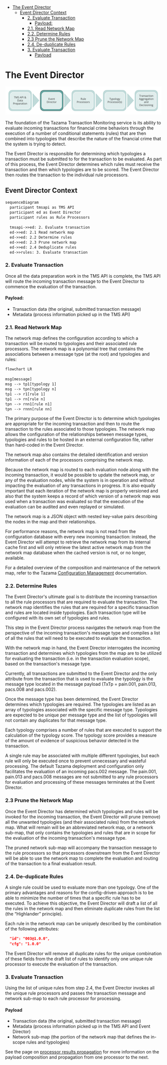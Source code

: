 <!-- SPDX-License-Identifier: Apache-2.0 -->

- [The Event Director](#the-event-director)
  - [Event Director Context](#event-director-context)
    - [2. Evaluate Transaction](#2-evaluate-transaction)
      - [Payload:](#payload)
    - [2.1. Read Network Map](#21-read-network-map)
    - [2.2. Determine Rules](#22-determine-rules)
    - [2.3 Prune the Network Map](#23-prune-the-network-map)
    - [2.4. De-duplicate Rules](#24-de-duplicate-rules)
    - [3. Evaluate Transaction](#3-evaluate-transaction)
      - [Payload](#payload-1)


# The Event Director

![tazama-context-event-director](../images/tazama-context-event-director.png)

The foundation of the Tazama Transaction Monitoring service is its ability to evaluate incoming transactions for financial crime behaviors through the execution of a number of conditional statements (rules) that are then combined into typologies that describe the nature of the financial crime that the system is trying to detect. 


The Event Director is responsible for determining which typologies a transaction must be submitted to for the transaction to be evaluated. As part of this process, the Event Director determines which rules must receive the transaction and then which typologies are to be scored. The Event Director then routes the transaction to the individual rule processors.

## Event Director Context

```mermaid
sequenceDiagram
  participant tmsapi as TMS API
  participant ed as Event Director
  participant rules as Rule Processors

  tmsapi->>ed: 2. Evaluate transaction
  ed->>ed: 2.1 Read network map
  ed->>ed: 2.2 Determine rules
  ed->>ed: 2.3 Prune network map
  ed->>ed: 2.4 Deduplicate rules
  ed->>rules: 3. Evaluate transaction
```

### 2. Evaluate Transaction

Once all the data preparation work in the TMS API is complete, the TMS API will route the incoming transaction message to the Event Director to commence the evaluation of the transaction.

#### Payload:
 - Transaction data (the original, submitted transaction message)
 - Metadata (process information picked up in the TMS API)

### 2.1. Read Network Map

The network map defines the configuration according to which a transaction will be routed to typologies and their associated rule processors. The network map is a polynomial tree that contains the associations between a message type (at the root) and typologies and rules:

```mermaid
flowchart LR

msg[message]
msg --> tp1[typology 1]
msg --> tpn[typology n]
tp1 --> r1[rule 1]
tp1 --> rn[rule n]
tpn --> rnn1[rule n1]
tpn --> rnnn[rule nn]
```

The primary purpose of the Event Director is to determine which typologies are appropriate for the incoming transaction and then to route the transaction to the rules associated to those typologies. The network map allows the configuration of the relationships between message types, typologies and rules to be hosted in an external configuration file, rather than hard-coded in the Event Director.

The network map also contains the detailed identification and version information of each of the processors comprising the network map.

Because the network map is routed to each evaluation node along with the incoming transaction, it would be possible to update the network map, or any of the evaluation nodes, while the system is in operation and without impacting the evaluation of any transactions in progress. It is also equally important that each iteration of the network map is properly versioned and also that the system keeps a record of which version of a network map was used when a transaction was evaluated so that the execution of the evaluation can be audited and even replayed or simulated.

The network map is a JSON object with nested key-value pairs describing the nodes in the map and their relationships.

For performance reasons, the network map is not read from the configuration database with every new incoming transaction: instead, the Event Director will attempt to retrieve the network map from its internal cache first and will only retrieve the latest active network map from the network map database when the cached version is not, or no longer, available.

For a detailed overview of the composition and maintenance of the network map, refer to the Tazama [Configuration Management](configuration-management.md) documentation.

### 2.2. Determine Rules

The Event Director's ultimate goal is to distribute the incoming transaction to all the rule processors that are required to evaluate the transaction. The network map identifies the rules that are required for a specific transaction and rules are located inside typologies. Each transaction type will be configured with its own set of typologies and rules.

This step in the Event Director process navigates the network map from the perspective of the incoming transaction's message type and compiles a list of all the rules that will need to be executed to evaluate the transaction.

With the network map in hand, the Event Director interrogates the incoming transaction and determines which typologies from the map are to be utilized for evaluating the transaction (i.e. in the transaction evaluation scope), based on the transaction's message type.

Currently, all transactions are submitted to the Event Director and the only attribute from the transaction that is used to evaluate the typology is the message type located in the message payload (TxTp = pain.001, pain.013, pacs.008 and pacs.002).

Once the message type has been determined, the Event Director determines which typologies are required. The typologies are listed as an array of typologies associated with the specific message type. Typologies are expected to be unique per message type and the list of typologies will not contain any duplicates for that message type.

Each typology comprises a number of rules that are executed to support the calculation of the typology score. The typology score provides a measure of the amount of evidence of suspicious behavior detected in the transaction.

A single rule may be associated with multiple different typologies, but each rule will only be executed once to prevent unnecessary and wasteful processing.
The default Tazama deployment and configuration only facilitates the evaluation of an incoming pacs.002 message. The pain.001, pain.013 and pacs.008 messages are not submitted to any rule processors for evaluation and processing of these messages terminates at the Event Director.

### 2.3 Prune the Network Map

Once the Event Director has determined which typologies and rules will be invoked for the incoming transaction, the Event Director will prune (remove) all the unwanted typologies (and their associated rules) from the network map. What will remain will be an abbreviated network map, or a network sub-map, that only contains the typologies and rules that are in scope for the evaluation of the incoming transaction's message type.

The pruned network sub-map will accompany the transaction message to the rule processors so that processors downstream from the Event Director will be able to use the network map to complete the evaluation and routing of the transaction to a final evaluation result.

### 2.4. De-duplicate Rules

A single rule could be used to evaluate more than one typology. One of the primary advantages and reasons for the config-driven approach is to be able to minimize the number of times that a specific rule has to be executed. To achieve this objective, the Event Director will draft a list of all the rules in the network map and then eliminate duplicate rules from the list (the “Highlander” principle).

Each rule in the network map can be uniquely described by the combination of the following attributes:

```json
  "id": "003@1.0.0",
  "cfg": "1.0.0"
```

The Event Director will remove all duplicate rules for the unique combination of these fields from the draft list of rules to identify only one unique rule processor to execute the evaluation of the transaction.

### 3. Evaluate Transaction

Using the list of unique rules from step 2.4, the Event Director invokes all the unique rule processors and passes the transaction message and network sub-map to each rule processor for processing.

#### Payload
 - Transaction data (the original, submitted transaction message)
 - Metadata (process information picked up in the TMS API and Event Director)
 - Network sub-map (the portion of the network map that defines the in-scope rules and typologies)

See the page on [processor results propagation](https://github.com/frmscoe/docs/blob/main/Product/processor-results-propagation.md) for more information on the payload composition and propagation from one processor to the next.
